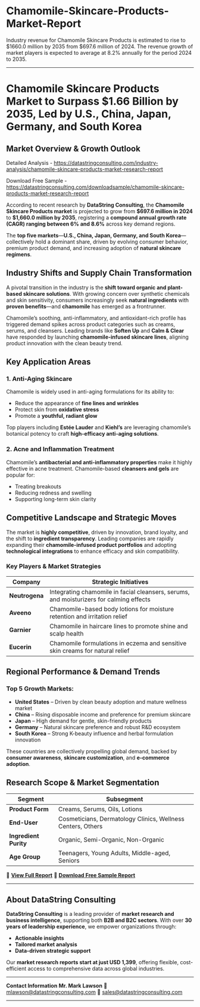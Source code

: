 # Chamomile-Skincare-Products-Market-Report

Industry revenue for Chamomile Skincare Products is estimated to rise to $1660.0 million by 2035 from $697.6 million of 2024. The revenue growth of market players is expected to average at 8.2% annually for the period 2024 to 2035.

---

# **Chamomile Skincare Products Market to Surpass \$1.66 Billion by 2035, Led by U.S., China, Japan, Germany, and South Korea**

## **Market Overview & Growth Outlook**

Detailed Analysis - https://datastringconsulting.com/industry-analysis/chamomile-skincare-products-market-research-report

Download Free Sample - https://datastringconsulting.com/downloadsample/chamomile-skincare-products-market-research-report

According to recent research by **DataString Consulting**, the **Chamomile Skincare Products market** is projected to grow from **\$697.6 million in 2024** to **\$1,660.0 million by 2035**, registering a **compound annual growth rate (CAGR) ranging between 6% and 8.6%** across key demand regions.

The **top five markets**—**U.S., China, Japan, Germany, and South Korea**—collectively hold a dominant share, driven by evolving consumer behavior, premium product demand, and increasing adoption of **natural skincare regimens**.

## **Industry Shifts and Supply Chain Transformation**

A pivotal transition in the industry is the **shift toward organic and plant-based skincare solutions**. With growing concern over synthetic chemicals and skin sensitivity, consumers increasingly seek **natural ingredients** with **proven benefits**—and **chamomile** has emerged as a frontrunner.

Chamomile’s soothing, anti-inflammatory, and antioxidant-rich profile has triggered demand spikes across product categories such as creams, serums, and cleansers. Leading brands like **Soften Up** and **Calm & Clear** have responded by launching **chamomile-infused skincare lines**, aligning product innovation with the clean beauty trend.

## **Key Application Areas**

### **1. Anti-Aging Skincare**

Chamomile is widely used in anti-aging formulations for its ability to:

* Reduce the appearance of **fine lines and wrinkles**
* Protect skin from **oxidative stress**
* Promote a **youthful, radiant glow**

Top players including **Estée Lauder** and **Kiehl’s** are leveraging chamomile’s botanical potency to craft **high-efficacy anti-aging solutions**.

### **2. Acne and Inflammation Treatment**

Chamomile’s **antibacterial and anti-inflammatory properties** make it highly effective in acne treatment. Chamomile-based **cleansers and gels** are popular for:

* Treating breakouts
* Reducing redness and swelling
* Supporting long-term skin clarity

## **Competitive Landscape and Strategic Moves**

The market is **highly competitive**, driven by innovation, brand loyalty, and the shift to **ingredient transparency**. Leading companies are rapidly expanding their **chamomile-infused product portfolios** and adopting **technological integrations** to enhance efficacy and skin compatibility.

### **Key Players & Market Strategies**

| **Company**    | **Strategic Initiatives**                                                               |
| -------------- | --------------------------------------------------------------------------------------- |
| **Neutrogena** | Integrating chamomile in facial cleansers, serums, and moisturizers for calming effects |
| **Aveeno**     | Chamomile-based body lotions for moisture retention and irritation relief               |
| **Garnier**    | Chamomile in haircare lines to promote shine and scalp health                           |
| **Eucerin**    | Chamomile formulations in eczema and sensitive skin creams for natural relief           |

## **Regional Performance & Demand Trends**

### **Top 5 Growth Markets:**

* **United States** – Driven by clean beauty adoption and mature wellness market
* **China** – Rising disposable income and preference for premium skincare
* **Japan** – High demand for gentle, skin-friendly products
* **Germany** – Natural skincare preference and robust R\&D ecosystem
* **South Korea** – Strong K-beauty influence and herbal formulation innovation

These countries are collectively propelling global demand, backed by **consumer awareness**, **skincare customization**, and **e-commerce adoption**.

## **Research Scope & Market Segmentation**

| **Segment**           | **Subsegment**                                              |
| --------------------- | ----------------------------------------------------------- |
| **Product Form**      | Creams, Serums, Oils, Lotions                               |
| **End-User**          | Cosmeticians, Dermatology Clinics, Wellness Centers, Others |
| **Ingredient Purity** | Organic, Semi-Organic, Non-Organic                          |
| **Age Group**         | Teenagers, Young Adults, Middle-aged, Seniors               |

📘 [**View Full Report**](https://datastringconsulting.com/industry-analysis/chamomile-skincare-products-market-research-report)
📄 [**Download Free Sample Report**](https://datastringconsulting.com/downloadsample/chamomile-skincare-products-market-research-report)

---

## **About DataString Consulting**

**DataString Consulting** is a leading provider of **market research and business intelligence**, supporting both **B2B and B2C sectors**. With over **30 years of leadership experience**, we empower organizations through:

* **Actionable insights**
* **Tailored market analysis**
* **Data-driven strategic support**

Our **market research reports start at just USD 1,399**, offering flexible, cost-efficient access to comprehensive data across global industries.

---

**Contact Information**
**Mr. Mark Lawson**
📧 [mlawson@datastringconsulting.com](mailto:mlawson@datastringconsulting.com)
📧 [sales@datastringconsulting.com](mailto:sales@datastringconsulting.com)

---
